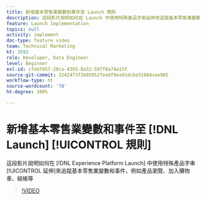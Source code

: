 ```yaml
---
title: 新增基本零售業變數和事件至 Launch 規則
description: 這段影片說明如何在 Launch 中使用特殊產品字串延伸來追蹤基本零售業變數和事件，例如產品瀏覽、加入購物車、結帳等
feature: Launch Implementation
topics: null
activity: implement
doc-type: feature video
team: Technical Marketing
kt: 3592
role: Developer, Data Engineer
level: Beginner
exl-id: cfddf957-20ca-4393-8a32-597f8a74a15f
source-git-commit: 32424f3f2b05952fe4df9ea91dcbe51684cee905
workflow-type: ht
source-wordcount: '78'
ht-degree: 100%

---
```


# 新增基本零售業變數和事件至 [!DNL Launch] [!UICONTROL 規則]

這段影片說明如何在 [!DNL Experience Platform Launch] 中使用特殊產品字串[!UICONTROL 延伸]來追蹤基本零售業變數和事件，例如產品瀏覽、加入購物車、結帳等

>[!VIDEO](https://video.tv.adobe.com/v/28763/?quality=12)

